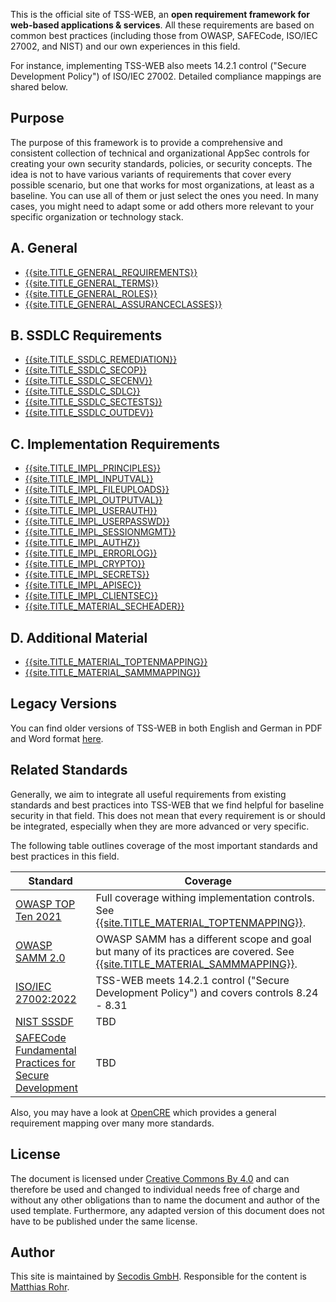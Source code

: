 This is the official site of TSS-WEB, an **open requirement framework for web-based applications & services**. All these requirements are based on common best practices (including those from OWASP, SAFECode, ISO/IEC 27002, and NIST) and our own experiences in this field.

For instance, implementing TSS-WEB also meets 14.2.1 control ("Secure Development Policy") of ISO/IEC 27002. Detailed compliance mappings are shared below.

## Purpose

The purpose of this framework is to provide a comprehensive and consistent collection of technical and organizational AppSec controls for creating your own security standards, policies, or security concepts. The idea is not to have various variants of requirements that cover every possible scenario, but one that works for most organizations, at least as a baseline. You can use all of them or just select the ones you need. In many cases, you might need to adapt some or add others more relevant to your specific organization or technology stack.


## A. General
 
 * [{{site.TITLE_GENERAL_REQUIREMENTS}}]({{site.URL_GENERAL_REQUIREMENTS}})
 * [{{site.TITLE_GENERAL_TERMS}}]({{site.URL_GENERAL_TERMS}})
 * [{{site.TITLE_GENERAL_ROLES}}]({{site.URL_GENERAL_ROLES}})
 * [{{site.TITLE_GENERAL_ASSURANCECLASSES}}]({{site.URL_GENERAL_ASSURANCECLASSES}})

## B. SSDLC Requirements

* [{{site.TITLE_SSDLC_REMEDIATION}}]({{site.URL_SSDLC_REMEDIATION}})
* [{{site.TITLE_SSDLC_SECOP}}]({{site.URL_SSDLC_SECOP}})
* [{{site.TITLE_SSDLC_SECENV}}]({{site.URL_SSDLC_SECENV}})
* [{{site.TITLE_SSDLC_SDLC}}]({{site.URL_SSDLC_SDLC}})
* [{{site.TITLE_SSDLC_SECTESTS}}]({{site.URL_SSDLC_SECTESTS}})
* [{{site.TITLE_SSDLC_OUTDEV}}]({{site.URL_SSDLC_OUTDEV}})

## C. Implementation Requirements

* [{{site.TITLE_IMPL_PRINCIPLES}}]({{site.URL_IMPL_PRINCIPLES}})
* [{{site.TITLE_IMPL_INPUTVAL}}]({{site.URL_IMPL_INPUTVAL}})
* [{{site.TITLE_IMPL_FILEUPLOADS}}]({{site.URL_IMPL_FILEUPLOADS}})
* [{{site.TITLE_IMPL_OUTPUTVAL}}]({{site.URL_IMPL_OUTPUTVAL}})
* [{{site.TITLE_IMPL_USERAUTH}}]({{site.URL_IMPL_USERAUTH}})
* [{{site.TITLE_IMPL_USERPASSWD}}]({{site.URL_IMPL_USERPASSWD}})
* [{{site.TITLE_IMPL_SESSIONMGMT}}]({{site.URL_IMPL_SESSIONMGMT}})
* [{{site.TITLE_IMPL_AUTHZ}}]({{site.URL_IMPL_AUTHZ}})
* [{{site.TITLE_IMPL_ERRORLOG}}]({{site.URL_IMPL_ERRORLOG}})
* [{{site.TITLE_IMPL_CRYPTO}}]({{site.URL_IMPL_CRYPTO}})
* [{{site.TITLE_IMPL_SECRETS}}]({{site.URL_IMPL_SECRETS}})
* [{{site.TITLE_IMPL_APISEC}}]({{site.URL_IMPL_APISEC}})
* [{{site.TITLE_IMPL_CLIENTSEC}}]({{site.URL_IMPL_CLIENTSEC}})
* [{{site.TITLE_MATERIAL_SECHEADER}}]({{site.URL_MATERIAL_SECHEADER}})

## D. Additional Material
* [{{site.TITLE_MATERIAL_TOPTENMAPPING}}]({{site.URL_MATERIAL_TOPTENMAPPING}})
* [{{site.TITLE_MATERIAL_SAMMMAPPING}}]({{site.URL_MATERIAL_SAMMMAPPING}})
  
## Legacy Versions

You can find older versions of TSS-WEB in both English and German in PDF and Word format [here](https://secodis.atlassian.net/wiki/spaces/TSSWEB).

## Related Standards

Generally, we aim to integrate all useful requirements from existing standards and best practices into TSS-WEB that we find helpful for baseline security in that field. This does not mean that every requirement is or should be integrated, especially when they are more advanced or very specific.

The following table outlines coverage of the most important standards and best practices in this field.

| Standard  | Coverage |
| ------------- | ------------- |
| [OWASP TOP Ten 2021](https://owasp.org/www-project-top-ten/) | Full coverage withing implementation controls. See [{{site.TITLE_MATERIAL_TOPTENMAPPING}}]({{site.URL_MATERIAL_TOPTENMAPPING}}). |
| [OWASP SAMM 2.0](https://owaspsamm.org/model/) | OWASP SAMM has a different scope and goal but many of its practices are covered. See [{{site.TITLE_MATERIAL_SAMMMAPPING}}]({{site.URL_MATERIAL_SAMMMAPPING}}). |
| [ISO/IEC 27002:2022](https://www.iso.org/standard/27001)  | TSS-WEB meets 14.2.1 control ("Secure Development Policy") and covers controls 8.24 - 8.31 |
| [NIST SSSDF]( https://csrc.nist.gov/Projects/ssdf)  | TBD  |
| [SAFECode Fundamental Practices for Secure Development](https://safecode.org/resource-secure-development-practices/fundamental-practices-secure-software-development-2/) | TBD |

Also, you may have a look at [OpenCRE](https://www.opencre.org/) which provides a general requirement mapping over many more standards.

## License
The document is licensed under [Creative Commons By 4.0](https://creativecommons.org/licenses/by/4.0/deed.en) and can therefore be used and changed to individual needs free of charge and without any other obligations than to name the document and author of the used template. Furthermore, any adapted version of this document does not have to be published under the same license.

## Author
This site is maintained by [Secodis GmbH](https://www.secodis.com). Responsible for the content is [Matthias Rohr](https://www.linkedin.com/in/matthias-rohr/). 
